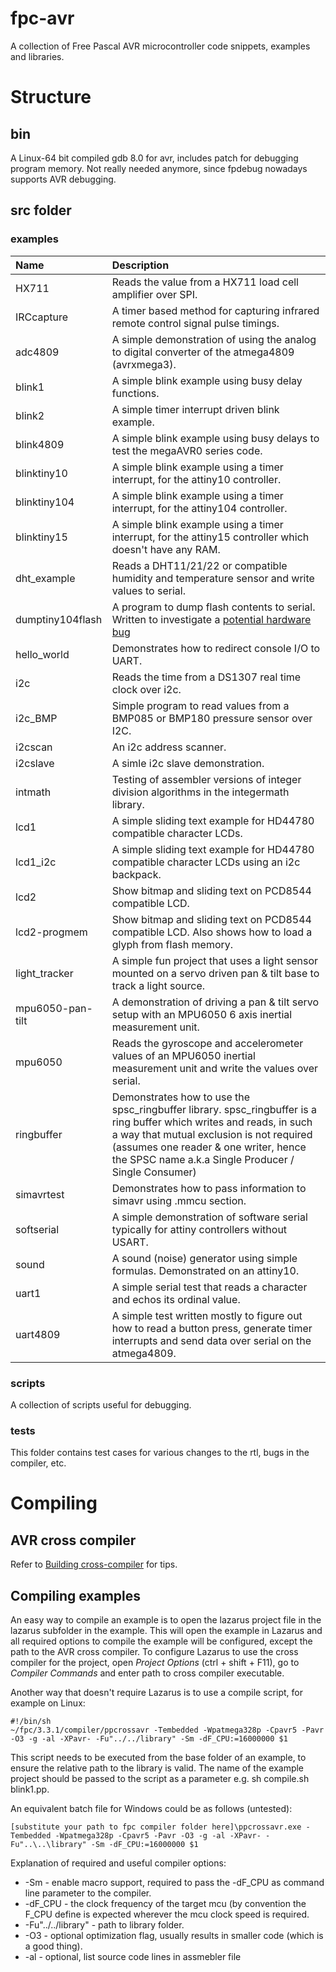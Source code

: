 # fpc-avr
A collection of Free Pascal AVR microcontroller code snippets, examples and libraries.

# Structure
## bin
A Linux-64 bit compiled gdb 8.0 for avr, includes patch for debugging program memory. Not really needed anymore, since fpdebug nowadays supports AVR debugging.

## src folder
### examples
| Name | Description |
| :--- | :--- |
| HX711 | Reads the value from a HX711 load cell amplifier over SPI. |
| IRCcapture | A timer based method for capturing infrared remote control signal pulse timings. |
| adc4809 | A simple demonstration of using the analog to digital converter of the atmega4809 (avrxmega3). |
| blink1 | A simple blink example using busy delay functions. |
| blink2 | A simple timer interrupt driven blink example. |
| blink4809 | A simple blink example using busy delays to test the megaAVR0 series code. |
| blinktiny10 | A simple blink example using a timer interrupt, for the attiny10 controller. |
| blinktiny104 | A simple blink example using a timer interrupt, for the attiny104 controller. |
| blinktiny15 | A simple blink example using a timer interrupt, for the attiny15 controller which doesn't have any RAM. |
| dht_example | Reads a DHT11/21/22 or compatible humidity and temperature sensor and write values to serial. |
| dumptiny104flash | A program to dump flash contents to serial.  Written to investigate a [potential hardware bug](https://www.avrfreaks.net/forum/critical-hardware-bug-attiny102-and-attiny104)
| hello_world | Demonstrates how to redirect console I/O to UART. |
| i2c | Reads the time from a DS1307 real time clock over i2c. |
| i2c_BMP | Simple program to read values from a BMP085 or BMP180 pressure sensor over I2C. |
| i2cscan | An i2c address scanner. |
| i2cslave | A simle i2c slave demonstration. |
| intmath | Testing of assembler versions of integer division algorithms in the integermath library. |
| lcd1 | A simple sliding text example for HD44780 compatible character LCDs. |
| lcd1_i2c | A simple sliding text example for HD44780 compatible character LCDs using an i2c backpack. |
| lcd2 | Show bitmap and sliding text on PCD8544 compatible LCD. |
| lcd2-progmem | Show bitmap and sliding text on PCD8544 compatible LCD. Also shows how to load a glyph from flash memory. |
| light_tracker | A simple fun project that uses a light sensor mounted on a servo driven pan & tilt base to track a light source. |
| mpu6050-pan-tilt | A demonstration of driving a pan & tilt servo setup with an MPU6050 6 axis inertial measurement unit. |
| mpu6050 | Reads the gyroscope and accelerometer values of an MPU6050 inertial measurement unit and write the values over serial. |
| ringbuffer | Demonstrates how to use the spsc_ringbuffer library. spsc_ringbuffer is a ring buffer which writes and reads, in such a way that mutual exclusion is not required (assumes one reader & one writer, hence the SPSC name a.k.a Single Producer / Single Consumer) |
| simavrtest | Demonstrates how to pass information to simavr using .mmcu section. |
| softserial | A simple demonstration of software serial typically for attiny controllers without USART. |
| sound | A sound (noise) generator using simple formulas. Demonstrated on an attiny10. |
| uart1 | A simple serial test that reads a character and echos its ordinal value. |
| uart4809 | A simple test written mostly to figure out how to read a button press, generate timer interrupts and send data over serial on the atmega4809. |

### scripts
A collection of scripts useful for debugging.

### tests
This folder contains test cases for various changes to the rtl, bugs in the compiler, etc.

# Compiling
## AVR cross compiler
Refer to [Building cross-compiler](http://wiki.freepascal.org/AVR#Building_cross-compiler) for tips.

## Compiling examples
An easy way to compile an example is to open the lazarus project file in the lazarus subfolder in the example.
This will open the example in Lazarus and all required options to compile the example will be configured, except the path to the AVR cross compiler.
To configure Lazarus to use the cross compiler for the project, open _Project Options_ (ctrl + shift + F11), go to _Compiler Commands_ and enter path to cross compiler executable.

Another way that doesn't require Lazarus is to use a compile script, for example on Linux:
```
#!/bin/sh
~/fpc/3.3.1/compiler/ppcrossavr -Tembedded -Wpatmega328p -Cpavr5 -Pavr -O3 -g -al -XPavr- -Fu"../../library" -Sm -dF_CPU:=16000000 $1
```

This script needs to be executed from the base folder of an example, to ensure the relative path to the library is valid. The name of the example project should be passed to the script as a parameter e.g. sh compile.sh blink1.pp.

An equivalent batch file for Windows could be as follows (untested):

```
[substitute your path to fpc compiler folder here]\ppcrossavr.exe -Tembedded -Wpatmega328p -Cpavr5 -Pavr -O3 -g -al -XPavr- -Fu"..\..\library" -Sm -dF_CPU:=16000000 $1
```

Explanation of required and useful compiler options:
* -Sm - enable macro support, required to pass the -dF_CPU as command line parameter to the compiler.
* -dF_CPU - the clock frequency of the target mcu (by convention the F_CPU define is expected wherever the mcu clock speed is required.
* -Fu"../../library" - path to library folder.
* -O3 - optional optimization flag, usually results in smaller code (which is a good thing).
* -al - optional, list source code lines in assmebler file

